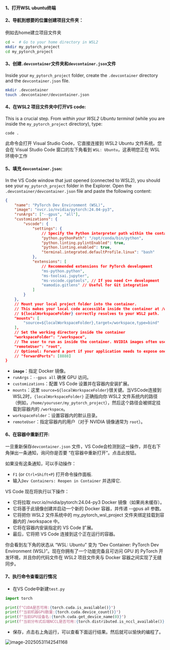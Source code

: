 #### 1、打开WSL ubuntu终端

#### 2、导航到想要的位置创建项目文件夹：

例如去home建立项目文件夹

```bash
cd ~  # Go to your home directory in WSL2
mkdir my_pytorch_project
cd my_pytorch_project
```

#### 3、创建`.devcontainer`文件夹和`devcontainer.json`文件 

 Inside your `my_pytorch_project` folder, create the `.devcontainer` directory and the `devcontainer.json` file.

```bash
mkdir .devcontainer
touch .devcontainer/devcontainer.json
```

#### 4、在WSL2 项目文件夹中打开VS code:

This is a crucial step. From *within your WSL2 Ubuntu terminal* (while you are inside the `my_pytorch_project` directory), type:

```bash
code .
```

此命令会打开 Visual Studio Code，它直接连接到 WSL2 Ubuntu 文件系统。您会在 Visual Studio Code 窗口的左下角看到 `WSL: Ubuntu`，这表明您正在 WSL 环境中工作

#### 5、**填充 `devcontainer.json`:**

 In the VS Code window that just opened (connected to WSL2), you should see your `my_pytorch_project` folder in the Explorer. Open the `.devcontainer/devcontainer.json` file and paste the following content:

```json
{
    "name": "PyTorch Dev Environment (WSL)",
    "image": "nvcr.io/nvidia/pytorch:24.04-py3",
    "runArgs": ["--gpus", "all"],
    "customizations": {
        "vscode": {
            "settings": {
                // Specify the Python interpreter path within the container
                "python.pythonPath": "/opt/conda/bin/python",
                "python.linting.pylintEnabled": true,
                "python.linting.enabled": true,
                "terminal.integrated.defaultProfile.linux": "bash"
            },
            "extensions": [
                // Recommended extensions for PyTorch development
                "ms-python.python",
                "ms-toolsai.jupyter",
                "ms-vscode.cpptools", // If you need C++ development
                "eamodio.gitlens" // Useful for Git integration
            ]
        }
    },
    // Mount your local project folder into the container.
    // This makes your local code accessible inside the container at /workspace.
    // ${localWorkspaceFolder} correctly resolves to your WSL2 path.
    "mounts": [
        "source=${localWorkspaceFolder},target=/workspace,type=bind"
    ],
    // Set the working directory inside the container
    "workspaceFolder": "/workspace",
    // The user to run as inside the container. NVIDIA images often use 'root'.
    "remoteUser": "root",
    // Optional: Forward a port if your application needs to expose one (e.g., for a web app)
    // "forwardPorts": [8888]
}
```

- **`image`**：指定 Docker 镜像。
- `runArgs`：`--gpus all` 确保 GPU 访问。
- `customizations`：配置 VS Code 设置并在容器内安装扩展。
- `mounts`：这里 `source=${localWorkspaceFolder}`很关键。当VSCode连接到WSL2时，`{localWorkspaceFolder}` 正确指向你 WSL2 文件系统内的路径（例如，`/home/youruser/my_pytorch_project`），然后这个路径会被绑定挂载到容器内的 `/workspace`。
- `workspaceFolder`：设置容器内的默认目录。
- `remoteUser`：指定容器内的用户（对于 NVIDIA 镜像通常为 `root`）。

#### 6、**在容器中重新打开:**

一旦重新保存`devcontainer.json` 文件，VS Code会检测到这一操作，并在右下角弹出一条通知，询问你是否要 “在容器中重新打开”。点击此按钮。

如果没有这条通知，可以手动操作：

- `F1` (or `Ctrl+Shift+P`) 打开命令操作面板.
- 输入`Dev Containers: Reopen in Container` 并选择它.

VS Code 现在将执行以下操作：

* 它将拉取 nvcr.io/nvidia/pytorch:24.04-py3 Docker 镜像（如果尚未缓存）。
* 它将基于此镜像创建并启动一个新的 Docker 容器，并传递 --gpus all 参数。
* 它将把你 WSL2 文件系统中的 my_pytorch_wsl_project 文件夹绑定挂载到容器内的 /workspace 中。
* 它将在容器内安装指定的 VS Code 扩展。
* 最后，它将把 VS Code 连接到这个正在运行的容器。

你会看到左下角的状态从 “WSL: Ubuntu” 变为 “Dev Container: PyTorch Dev Environment (WSL)”。现在你拥有了一个功能完备且可访问 GPU 的 PyTorch 开发环境，并且你的代码文件在 WSL2 项目文件夹与 Docker 容器之间实现了无缝同步。

#### 7、执行命令查看运行情况

* 在VS Code中新建`test.py`

```python
import torch 

print(f"CUDA是否可用:{torch.cuda.is_available()}")
print(f"当前机器GPU数量:{torch.cuda.device_count()}")
print(f"当前GPU设备名:{torch.cuda.get_device_name(0)}")
print(f"当前分布式后端NCCL是否可用:{torch.distributed.is_nccl_available()}")
```

* 保存，点击右上角运行，可以查看下面运行结果。然后就可以愉快的编程了。

![image-20250531142541168](https://cdn.jsdelivr.net/gh/song17122328/MyPic@main/img/image-20250531142541168.png)


